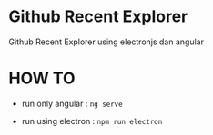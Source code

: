 # Github Recent Explorer
Github Recent Explorer using electronjs dan angular

# HOW TO 
* run only angular    : 
    `ng serve`

* run using electron  :
    `npm run electron`
